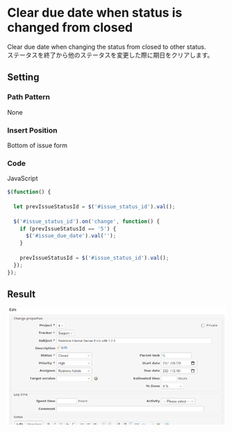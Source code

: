 # Clear due date when status is changed from closed

Clear due date when changing the status from closed to other status.  
ステータスを終了から他のステータスを変更した際に期日をクリアします。

## Setting

### Path Pattern

None

### Insert Position

Bottom of issue form
<!-- 
Head of all pages
Bottom of issue form
Bottom of issue detail
Bottom of all pages
-->

### Code

JavaScript
<!--
JavaScript
CSS
HTML
-->

```javascript
$(function() {

  let prevIssueStatusId = $('#issue_status_id').val();

  $('#issue_status_id').on('change', function() {
    if (prevIssueStatusId == '5') {
      $('#issue_due_date').val('');
    }

    prevIssueStatusId = $('#issue_status_id').val();
  });
});
```

## Result

![result](./result.gif)
